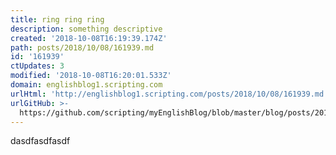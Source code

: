 ```yaml
---
title: ring ring ring
description: something descriptive
created: '2018-10-08T16:19:39.174Z'
path: posts/2018/10/08/161939.md
id: '161939'
ctUpdates: 3
modified: '2018-10-08T16:20:01.533Z'
domain: englishblog1.scripting.com
urlHtml: 'http://englishblog1.scripting.com/posts/2018/10/08/161939.md'
urlGitHub: >-
  https://github.com/scripting/myEnglishBlog/blob/master/blog/posts/2018/10/08/161939.md
---
```

dasdfasdfasdf